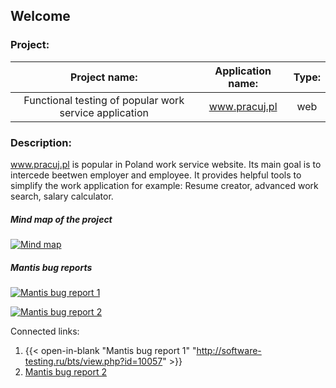 ## Welcome



### Project:

|                 Project name:                          |  Application name: | Type: |
|                     :--:                               |        :--:        |  :--: |
| Functional testing of popular work service application |   www.pracuj.pl    |  web  |


### Description:

  www.pracuj.pl is popular in Poland work service website. Its main goal is to intercede beetwen employer and employee. It provides helpful tools to simplify the work application for example: Resume creator, advanced work search, salary calculator.

##### Mind map of the project

[![Mind map](https://eriziel.github.io/Portfolio/Images/Mind_map.png)](https://eriziel.github.io/Portfolio/Images/Mind_map.png)


##### Mantis bug reports

[![Mantis bug report 1](https://eriziel.github.io/Portfolio/Images/Mantis_bug_report_1.png)](https://eriziel.github.io/Portfolio/Images/Mantis_bug_report_1.png)

[![Mantis bug report 2](https://eriziel.github.io/Portfolio/Images/Mantis_bug_report_2.png)](https://eriziel.github.io/Portfolio/Images/Mantis_bug_report_2.png)

Connected links: 
1. {{< open-in-blank "Mantis bug report 1" "http://software-testing.ru/bts/view.php?id=10057" >}}
2. [Mantis bug report 2](http://software-testing.ru/bts/view.php?id=10058)

